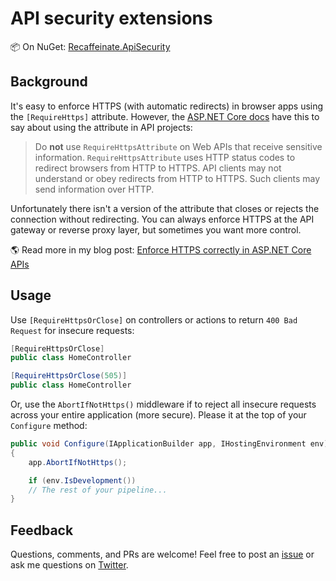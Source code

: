 # API security extensions:package: On NuGet: [Recaffeinate.ApiSecurity](https://www.nuget.org/packages/Recaffeinate.ApiSecurity)## BackgroundIt's easy to enforce HTTPS (with automatic redirects) in browser apps using the `[RequireHttps]` attribute. However, the [ASP.NET Core docs](https://docs.microsoft.com/en-us/aspnet/core/security/enforcing-ssl) have this to say about using the attribute in API projects:> Do **not** use `RequireHttpsAttribute` on Web APIs that receive sensitive information. `RequireHttpsAttribute` uses HTTP status codes to redirect browsers from HTTP to HTTPS. API clients may not understand or obey redirects from HTTP to HTTPS. Such clients may send information over HTTP.Unfortunately there isn't a version of the attribute that closes or rejects the connection without redirecting. You can always enforce HTTPS at the API gateway or reverse proxy layer, but sometimes you want more control.:earth_americas: Read more in my blog post: [Enforce HTTPS correctly in ASP.NET Core APIs](https://www.recaffeinate.co/post/enforce-https-aspnetcore-api/)## UsageUse `[RequireHttpsOrClose]` on controllers or actions to return `400 Bad Request` for insecure requests:```csharp[RequireHttpsOrClose]public class HomeController``````csharp[RequireHttpsOrClose(505)]public class HomeController```Or, use the `AbortIfNotHttps()` middleware if to reject all insecure requests across your entire application (more secure). Please it at the top of your `Configure` method:```csharppublic void Configure(IApplicationBuilder app, IHostingEnvironment env){    app.AbortIfNotHttps();    if (env.IsDevelopment())    // The rest of your pipeline...}```## FeedbackQuestions, comments, and PRs are welcome! Feel free to post an [issue](https://github.com/nbarbettini/ApiSecurity/issues) or ask me questions on [Twitter](https://twitter.com/nbarbettini).